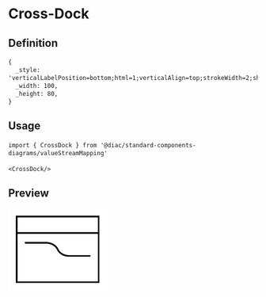 # Cross-Dock

## Definition

```
{
  _style: 'verticalLabelPosition=bottom;html=1;verticalAlign=top;strokeWidth=2;shape=mxgraph.lean_mapping.crossDock;',
  _width: 100,
  _height: 80,
}
```

## Usage

```
import { CrossDock } from '@diac/standard-components-diagrams/valueStreamMapping'

<CrossDock/>
```

## Preview

<img src="./cross-dock.png" width="200"/>
